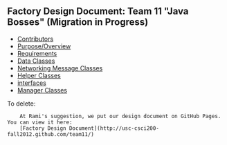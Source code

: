## Factory Design Document: Team 11 "Java Bosses" (Migration in Progress)
* [Contributors](https://github.com/usc-csci200-fall2012/team11/wiki/Contributors)
* [Purpose/Overview](https://github.com/usc-csci200-fall2012/team11/wiki/Purpose-Overview)
* [Requirements](https://github.com/usc-csci200-fall2012/team11/wiki/Requirements)
* [Data Classes](https://github.com/usc-csci200-fall2012/team11/wiki/Data-Classes)
* [Networking Message Classes](https://github.com/usc-csci200-fall2012/team11/wiki/Networking-Message-Classes)
* [Helper Classes](https://github.com/usc-csci200-fall2012/team11/wiki/Helper-Classes)
* [interfaces](https://github.com/usc-csci200-fall2012/team11/wiki/Interfaces)
* [Manager Classes](https://github.com/usc-csci200-fall2012/team11/wiki/Manager-Classes)

To delete:   

        At Rami's suggestion, we put our design document on GitHub Pages. You can view it here:
        [Factory Design Document](http://usc-csci200-fall2012.github.com/team11/)